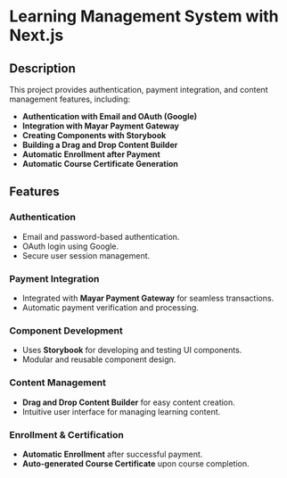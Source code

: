# Learning Management System with Next.js

## Description
This project provides authentication, payment integration, and content management features, including:

- **Authentication with Email and OAuth (Google)**
- **Integration with Mayar Payment Gateway**
- **Creating Components with Storybook**
- **Building a Drag and Drop Content Builder**
- **Automatic Enrollment after Payment**
- **Automatic Course Certificate Generation**

## Features

### Authentication
- Email and password-based authentication.
- OAuth login using Google.
- Secure user session management.

### Payment Integration
- Integrated with **Mayar Payment Gateway** for seamless transactions.
- Automatic payment verification and processing.

### Component Development
- Uses **Storybook** for developing and testing UI components.
- Modular and reusable component design.

### Content Management
- **Drag and Drop Content Builder** for easy content creation.
- Intuitive user interface for managing learning content.

### Enrollment & Certification
- **Automatic Enrollment** after successful payment.
- **Auto-generated Course Certificate** upon course completion.
